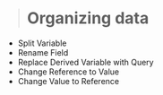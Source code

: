 > # Organizing data

* Split Variable
* Rename Field
* Replace Derived Variable with Query
* Change Reference to Value
* Change Value to Reference
